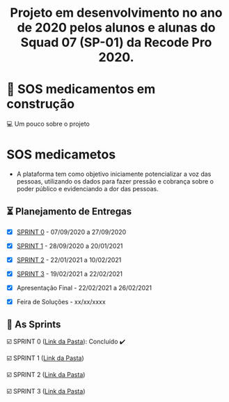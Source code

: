 <h1 align="center">
  
  Projeto em desenvolvimento no ano de 2020 pelos alunos e alunas do Squad 07 (SP-01) da Recode Pro 2020.
 
<h1 align="center">


# 🚧 SOS medicamentos em construção

💻 Um pouco sobre o projeto

# SOS medicametos
 * A plataforma tem como objetivo iniciamente potencializar a voz das pessoas, utilizando os dados para fazer pressão e cobrança sobre o poder público e evidenciando a dor das pessoas.
 
 ## :hourglass_flowing_sand: Planejamento de Entregas

- [x] [SPRINT 0](https://github.com/Squad007/Projeto_Squad07/tree/main/SPRINT_01) - 07/09/2020 a 27/09/2020

- [x] [SPRINT 1](https://github.com/Squad007/Projeto_Squad07/tree/main/SPRINT_02) - 28/09/2020 a 20/01/2021

- [x] [SPRINT 2](https://github.com/Squad007/Projeto_Squad07/tree/main/SPRINT_03) - 22/01/2021 a 10/02/2021

- [x] [SPRINT 3](https://github.com/Squad007/Projeto_Squad07/tree/main/SPRINT_04) - 19/02/2021 a 22/02/2021

- [x] Apresentação Final - 22/02/2021 a 26/02/2021

- [x] Feira de Soluções - xx/xx/xxxx

## :calendar: As Sprints

☑️ SPRINT 0 ([Link da Pasta](https://github.com/Squad007/Projeto_Squad07/tree/main/SPRINT_01)): Concluído :heavy_check_mark:

☑️ SPRINT 1 ([Link da Pasta](https://github.com/Squad007/Projeto_Squad07/tree/main/SPRINT_02))

☑️ SPRINT 2 ([Link da Pasta](https://github.com/Squad007/Projeto_Squad07/tree/main/SPRINT_03))

☑️ SPRINT 3 ([Link da Pasta](https://github.com/Squad007/Projeto_Squad07/tree/main/SPRINT_04))

<br>
